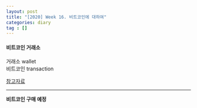 ```yaml
---
layout: post
title: "[2020] Week 16. 비트코인에 대하여"
categories: diary
tag : []
---
```


#### 비트코인 거래소
거래소 wallet  
비트코인 transaction    

[참고자료](https://learnmeabitcoin.com/)

---
**비트코인 구매 예정**

